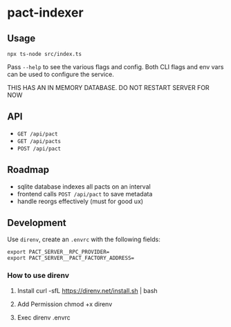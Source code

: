# pact-indexer

## Usage

```
npx ts-node src/index.ts
```

Pass `--help` to see the various flags and config. Both CLI flags and
env vars can be used to configure the service.

THIS HAS AN IN MEMORY DATABASE. DO NOT RESTART SERVER FOR NOW

## API

- `GET /api/pact`
- `GET /api/pacts`
- `POST /api/pact`

## Roadmap

- sqlite database indexes all pacts on an interval
- frontend calls `POST /api/pact` to save metadata
- handle reorgs effectively (must for good ux)

## Development

Use `direnv`, create an `.envrc` with the following fields:

```
export PACT_SERVER__RPC_PROVIDER=
export PACT_SERVER__PACT_FACTORY_ADDRESS=
```

### How to use direnv

1. Install
curl -sfL https://direnv.net/install.sh | bash

2. Add Permission
chmod +x direnv

3. Exec
direnv .envrc